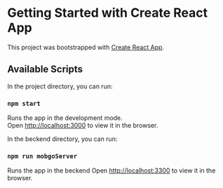 # Getting Started with Create React App

This project was bootstrapped with [Create React App](https://github.com/facebook/create-react-app).

## Available Scripts

In the project directory, you can run:

### `npm start`

Runs the app in the development mode.\
Open [http://localhost:3000](http://localhost:3000) to view it in the browser.

In the beckend directory, you can run:

### `npm run mobgoServer`

Runs the app in the beckend
Open [http://localhost:3300](http://localhost:3300) to view it in the browser.